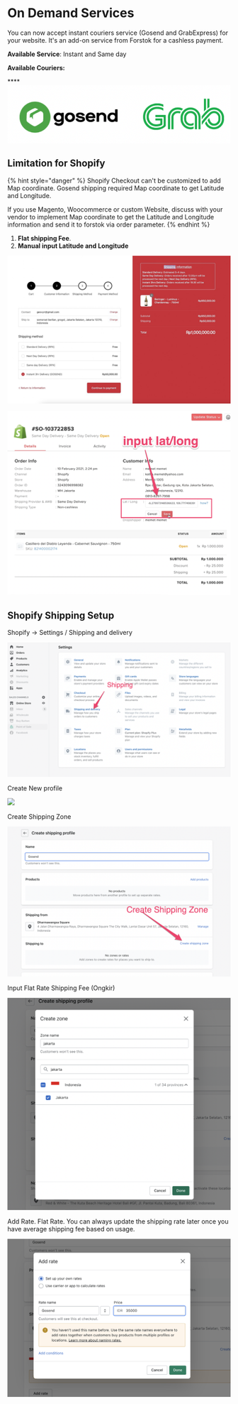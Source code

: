 # On Demand Services

You can now accept instant couriers service \(Gosend and GrabExpress\) for your website. It's an add-on service from Forstok for a cashless payment.

**Available Service**: Instant and Same day

**Available Couriers:**

 ****![](../../.gitbook/assets/screen-shot-2021-04-06-at-3.46.14-pm.png) 

## Limitation for Shopify

{% hint style="danger" %}
Shopify Checkout can't be customized to add Map coordinate. Gosend shipping required Map coordinate to get Latitude and Longitude.

If you use Magento, Woocommerce or custom Website, discuss with your vendor to implement Map coordinate to get the Latitude and Longitude information and send it to forstok via order parameter. 
{% endhint %}

1. **Flat shipping Fee**. 
2. **Manual input Latitude and Longitude**

![1. Flat shipping fee](../../.gitbook/assets/flat-shipping-fee.png)

![2. Manual input Latitude and Longitude](../../.gitbook/assets/screen-shot-2021-04-06-at-4.23.34-pm.png)



## Shopify Shipping Setup

Shopify -&gt; Settings / Shipping and delivery

![](../../.gitbook/assets/screen-shot-2021-09-17-at-12.22.50-pm.png)

Create New profile

![](../../.gitbook/assets/screen-shot-2021-09-17-at-12.23.27-pm.png)

Create Shipping Zone

![](../../.gitbook/assets/screen-shot-2021-09-17-at-12.29.52-pm.png)

Input Flat Rate Shipping Fee \(Ongkir\)

![](../../.gitbook/assets/screen-shot-2021-09-17-at-12.28.30-pm.png)

Add Rate. Flat Rate. You can always update the shipping rate later once you have average shipping fee based on usage. 

![](../../.gitbook/assets/screen-shot-2021-09-17-at-12.28.54-pm.png)



